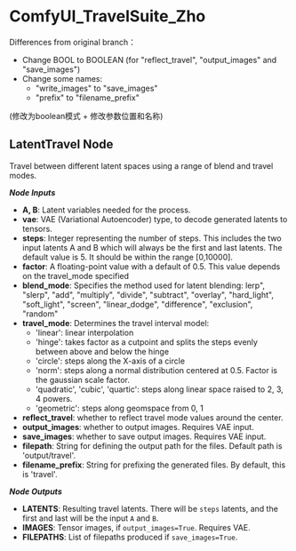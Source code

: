 # ComfyUI_TravelSuite_Zho

Differences from original branch：
- Change BOOL to BOOLEAN (for "reflect_travel", "output_images" and "save_images")
- Change some names:
  - "write_images" to "save_images"
  - "prefix" to "filename_prefix"


(修改为boolean模式 + 修改参数位置和名称)


## LatentTravel Node

Travel between different latent spaces using a range of blend and travel modes.

___**Node Inputs**___
- **A, B**: Latent variables needed for the process.
- **vae**: VAE (Variational Autoencoder) type, to decode generated latents to tensors. 
- **steps**: Integer representing the number of steps. This includes the two input latents A and B which will always be the first and last latents. The default value is 5. It should be within the range [0,10000].
- **factor**: A floating-point value with a default of 0.5. This value depends on the travel_mode specified
- **blend_mode**: Specifies the method used for latent blending: lerp", "slerp", "add", "multiply", "divide", "subtract", "overlay", "hard_light", "soft_light", "screen", "linear_dodge", "difference", "exclusion", "random"
- **travel_mode**: Determines the travel interval model:
  - 'linear': linear interpolation
  - 'hinge': takes factor as a cutpoint and splits the steps evenly between above and below the hinge 
  - 'circle': steps along the X-axis of a circle 
  - 'norm': steps along a normal distribution centered at 0.5. Factor is the gaussian scale factor.
  - 'quadratic', 'cubic', 'quartic': steps along linear space raised to 2, 3, 4 powers.  
  - 'geometric': steps along geomspace from 0, 1
- **reflect_travel**: whether to reflect travel mode values around the center. 
- **output_images**: whether to output images.  Requires VAE input.
- **save_images**: whether to save output images.  Requires VAE input.
- **filepath**: String for defining the output path for the files. Default path is 'output/travel'.
- **filename_prefix**: String for prefixing the generated files. By default, this is 'travel'. 

___**Node Outputs**___

- **LATENTS**: Resulting travel latents. There will be `steps` latents, and the first and last will be the input `A` and `B`.
- **IMAGES**: Tensor images, if `output_images=True`. Requires VAE.
- **FILEPATHS**: List of filepaths produced if `save_images=True`.

